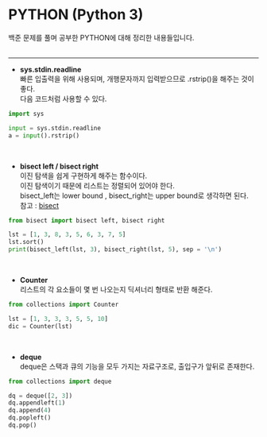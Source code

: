 # PYTHON (Python 3)

백준 문제를 풀며 공부한 PYTHON에 대해 정리한 내용들입니다.
<br><br>

***
* **sys.stdin.readline**  
빠른 입출력을 위해 사용되며, 개행문자까지 입력받으므로 .rstrip()을 해주는 것이 좋다.  
다음 코드처럼 사용할 수 있다.

``` Python
import sys

input = sys.stdin.readline
a = input().rstrip()
```
<br>

* **bisect left / bisect right**  
이진 탐색을 쉽게 구현하게 해주는 함수이다.  
이진 탐색이기 때문에 리스트는 정렬되어 있어야 한다.  
bisect_left는 lower bound , bisect_right는 upper bound로 생각하면 된다.  
참고 : [bisect](https://docs.python.org/ko/3/library/bisect.html)

``` Python
from bisect import bisect left, bisect right

lst = [1, 3, 8, 3, 5, 6, 3, 7, 5]
lst.sort()
print(bisect_left(lst, 3), bisect_right(lst, 5), sep = '\n')
```
<br>

* **Counter**  
리스트의 각 요소들이 몇 번 나오는지 딕셔너리 형태로 반환 해준다.

``` Python
from collections import Counter

lst = [1, 3, 3, 3, 5, 5, 10]
dic = Counter(lst)
```
<br>

* **deque**  
deque은 스택과 큐의 기능을 모두 가지는 자료구조로, 출입구가 앞뒤로 존재한다.

``` Python
from collections import deque

dq = deque([2, 3])
dq.appendleft(1)
dq.append(4)
dq.popleft()
dq.pop()
```
<br>
